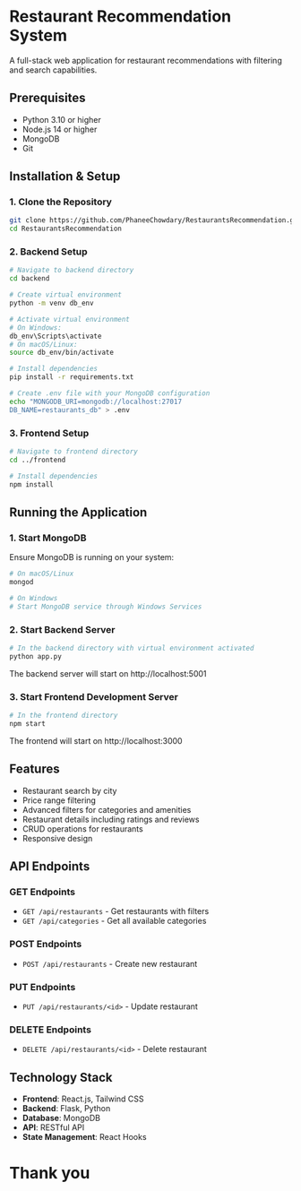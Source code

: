 # Restaurant Recommendation System

A full-stack web application for restaurant recommendations with filtering and search capabilities.

## Prerequisites
- Python 3.10 or higher
- Node.js 14 or higher
- MongoDB
- Git

## Installation & Setup

### 1. Clone the Repository
```bash
git clone https://github.com/PhaneeChowdary/RestaurantsRecommendation.git
cd RestaurantsRecommendation
```

### 2. Backend Setup
```bash
# Navigate to backend directory
cd backend

# Create virtual environment
python -m venv db_env

# Activate virtual environment
# On Windows:
db_env\Scripts\activate
# On macOS/Linux:
source db_env/bin/activate

# Install dependencies
pip install -r requirements.txt

# Create .env file with your MongoDB configuration
echo "MONGODB_URI=mongodb://localhost:27017
DB_NAME=restaurants_db" > .env
```

### 3. Frontend Setup
```bash
# Navigate to frontend directory
cd ../frontend

# Install dependencies
npm install
```

## Running the Application

### 1. Start MongoDB
Ensure MongoDB is running on your system:
```bash
# On macOS/Linux
mongod

# On Windows
# Start MongoDB service through Windows Services
```

### 2. Start Backend Server
```bash
# In the backend directory with virtual environment activated
python app.py
```
The backend server will start on http://localhost:5001

### 3. Start Frontend Development Server
```bash
# In the frontend directory
npm start
```
The frontend will start on http://localhost:3000

## Features
- Restaurant search by city
- Price range filtering
- Advanced filters for categories and amenities
- Restaurant details including ratings and reviews
- CRUD operations for restaurants
- Responsive design

## API Endpoints

### GET Endpoints
- `GET /api/restaurants` - Get restaurants with filters
- `GET /api/categories` - Get all available categories

### POST Endpoints
- `POST /api/restaurants` - Create new restaurant

### PUT Endpoints
- `PUT /api/restaurants/<id>` - Update restaurant

### DELETE Endpoints
- `DELETE /api/restaurants/<id>` - Delete restaurant

## Technology Stack
- **Frontend**: React.js, Tailwind CSS
- **Backend**: Flask, Python
- **Database**: MongoDB
- **API**: RESTful API
- **State Management**: React Hooks

# Thank you